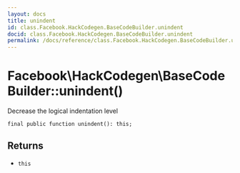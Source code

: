 ```yaml
---
layout: docs
title: unindent
id: class.Facebook.HackCodegen.BaseCodeBuilder.unindent
docid: class.Facebook.HackCodegen.BaseCodeBuilder.unindent
permalink: /docs/reference/class.Facebook.HackCodegen.BaseCodeBuilder.unindent.md
---
```

# Facebook\\HackCodegen\\BaseCodeBuilder::unindent()




Decrease the logical indentation level




``` Hack
final public function unindent(): this;
```




## Returns




+ ` this `